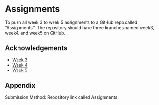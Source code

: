 
# Assignments

To push all week 3 to week 5 assignments to a GitHub repo called “Assignments''. The repository should have three branches named week3, week4, and week5 on GitHub.

## Acknowledgements

 - [Week 3](https://github.com/0basio/assignments/tree/Week-3-tasks)
 - [Week 4](https://github.com/0basio/assignments/tree/Week-4-tasks)
 - [Week 5](https://github.com/0basio/assignments/tree/Week-5-tasks)


## Appendix

Submission Method:  Repository link  called Assignments

